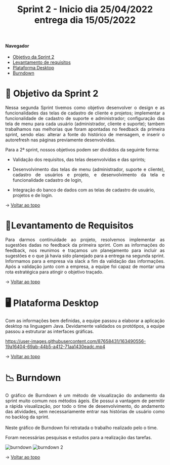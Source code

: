 <div align="center">
  <h1>Sprint 2 - Inicio dia 25/04/2022 entrega dia 15/05/2022</h1>
</div>

<br id="topo">  
  
#### Navegador
* <a href="#objetivo">Objetivo da Sprint 2</a>
* <a href="#requisitos">Levantamento de requisitos</a>
* <a href="#java">Plataforma Desktop</a>
* <a href="#burndown">Burndown</a>

<span id="objetivo">

# 📌 Objetivo da Sprint 2 
  
<p align="justify">Nessa segunda Sprint tivemos como objetivo desenvolver o design e as funcionalidades das telas de cadastro de cliente e projetos; implementar a funcionalidade de cadastro de suporte e administrador; configuração das tela de menu para cada usuário (administrador, cliente e suporte); tambem trabalhamos nas melhorias que foram apontadas no feedback da primeira sprint, sendo elas: alterar a fonte do histórico de mensagem, e inserir o autorefresh nas páginas previamente desenvolvidas.</p>

<div align="justify">
Para a 2ª sprint, nossos objetivos podem ser divididos da seguinte forma:
  
* Validação dos requisitos, das telas desenvolvidas e das sprints;
  
  
* Desenvolvimento das telas de menu (administrador, suporte e cliente), cadastro de usuários e projeto, e desenvolvimento da tela e funcionalidade cadastro de login, 
</div>
  
* Integração do banco de dados com as telas de cadastro de usuário, projetos e de login.
  


→ [Voltar ao topo](#topo)
  
<span id="requisitos">

# 📝Levantamento de Requisitos 
  
<p align="justify">
Para darmos continuidade  ao projeto, resolvemos implementar as sugestões dadas no feedback da primeira sprint. Com as informações do feedback, nos reunimos e traçamos um planejamento para incluir as sugestões e o que já havia sido planejado para a entrega na segunda sprint. Informamos para a empresa via slack a fim da validação  das informações. Após a validação junto com a empresa, a equipe foi capaz de montar uma rota estratégica para atingir o objetivo traçado.</p>

  
→ [Voltar ao topo](#topo)
  
<span id="bd">

  
<span id="java">

# 🖥 Plataforma Desktop
  
<p align="justify">Com as informações bem definidas, a equipe passou a elaborar a aplicação desktop na linguagem Java. Devidamente validados os protótipos, a equipe passou a estruturar as interfaces gráficas. </p>
  
  

https://user-images.githubusercontent.com/87658431/163490556-19a16404-69ab-44b5-a412-71aa1430eadc.mp4
  

→ [Voltar ao topo](#topo)


<span id="burndown">
  
# 📉 Burndown
  
<p align="justify">O gráfico de Burndown é um método de visualização do andamento da sprint muito comum nos métodos ágeis. Ele possui a vantagem de permitir a rápida visualização, por todo o time de desenvolvimento, do andamento das atividades, sem necessariamente entrar nas histórias de usuário como no backlog da sprint.
<br>
<br>
Neste gráfico de Burndown foi retratada o trabalho realizado pelo o time.
<br></p>
<p align="justify">Foram necessárias pesquisas e estudos para a realização das tarefas.</p>
  

![burndown](https://user-images.githubusercontent.com/88887821/168407127-db70d7ce-dadc-4058-a99f-fbded755027e.png)
![burndown 2](https://user-images.githubusercontent.com/88887821/168407144-257c6f96-3b5e-47e1-a3cc-cb82947b3f41.png)


→ [Voltar ao topo](#topo)

